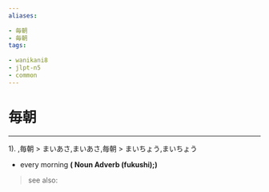 ```yaml
---
aliases:
    
- 毎朝
- 毎朝
tags:
    
- wanikani8
- jlpt-n5
- common
---
```


# 毎朝
---
1).
,毎朝 > まいあさ,まいあさ,毎朝 > まいちょう,まいちょう

- every morning
**( Noun Adverb (fukushi);)**
> see also: 
            